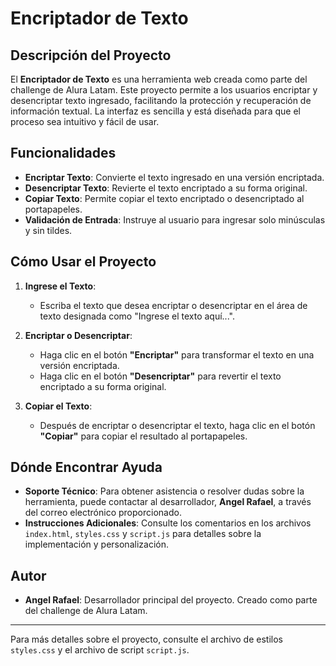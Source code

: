 # Encriptador de Texto

## Descripción del Proyecto

El **Encriptador de Texto** es una herramienta web creada como parte del challenge de Alura Latam. Este proyecto permite a los usuarios encriptar y desencriptar texto ingresado, facilitando la protección y recuperación de información textual. La interfaz es sencilla y está diseñada para que el proceso sea intuitivo y fácil de usar.

## Funcionalidades

- **Encriptar Texto**: Convierte el texto ingresado en una versión encriptada.
- **Desencriptar Texto**: Revierte el texto encriptado a su forma original.
- **Copiar Texto**: Permite copiar el texto encriptado o desencriptado al portapapeles.
- **Validación de Entrada**: Instruye al usuario para ingresar solo minúsculas y sin tildes.

## Cómo Usar el Proyecto

1. **Ingrese el Texto**:
   - Escriba el texto que desea encriptar o desencriptar en el área de texto designada como "Ingrese el texto aquí...".

2. **Encriptar o Desencriptar**:
   - Haga clic en el botón **"Encriptar"** para transformar el texto en una versión encriptada.
   - Haga clic en el botón **"Desencriptar"** para revertir el texto encriptado a su forma original.

3. **Copiar el Texto**:
   - Después de encriptar o desencriptar el texto, haga clic en el botón **"Copiar"** para copiar el resultado al portapapeles.

## Dónde Encontrar Ayuda

- **Soporte Técnico**: Para obtener asistencia o resolver dudas sobre la herramienta, puede contactar al desarrollador, **Angel Rafael**, a través del correo electrónico proporcionado.
- **Instrucciones Adicionales**: Consulte los comentarios en los archivos `index.html`, `styles.css` y `script.js` para detalles sobre la implementación y personalización.

## Autor

- **Angel Rafael**: Desarrollador principal del proyecto. Creado como parte del challenge de Alura Latam.

---

Para más detalles sobre el proyecto, consulte el archivo de estilos `styles.css` y el archivo de script `script.js`.

